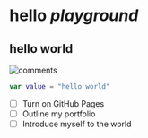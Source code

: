 # hello *playground*
## hello world

![comments](https://freepngimg.com/download/meme/97721-meme-frog-free-download-png-hq.png)

``` swift
var value = "hello world"
```

- [ ] Turn on GitHub Pages
- [ ] Outline my portfolio
- [ ] Introduce myself to the world
